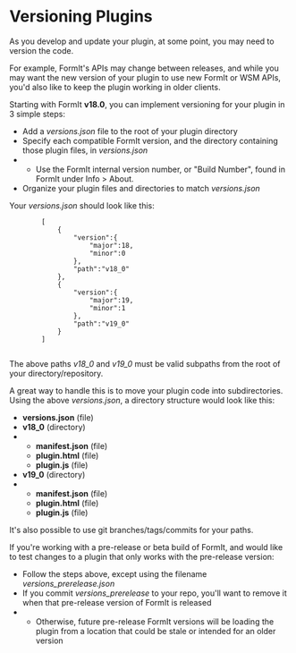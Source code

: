 # Versioning Plugins



As you develop and update your plugin, at some point, you may need to version the code.

For example, FormIt's APIs may change between releases, and while you may want the new version of your plugin to use new FormIt or WSM APIs, you'd also like to keep the plugin working in older clients.

Starting with FormIt **v18.0**, you can implement versioning for your plugin in 3 simple steps:

* Add a _versions.json_ file to the root of your plugin directory
* Specify each compatible FormIt version, and the directory containing those plugin files, in _versions.json_
*
  * Use the FormIt internal version number, or "Build Number", found in FormIt under Info > About.
* Organize your plugin files and directories to match _versions.json_

Your _versions.json_ should look like this:

```
        [
            {
                "version":{
                    "major":18,
                    "minor":0
                },
                "path":"v18_0"
            },
            {
                "version":{
                    "major":19,
                    "minor":1
                },
                "path":"v19_0"
            }
        ]
        
```

The above paths _v18\_0_ and _v19\_0_ must be valid subpaths from the root of your directory/repository.

A great way to handle this is to move your plugin code into subdirectories. Using the above _versions.json_, a directory structure would look like this:

* **versions.json** (file)
* **v18\_0** (directory)
*
  * **manifest.json** (file)
  * **plugin.html** (file)
  * **plugin.js** (file)
* **v19\_0** (directory)
*
  * **manifest.json** (file)
  * **plugin.html** (file)
  * **plugin.js** (file)

It's also possible to use git branches/tags/commits for your paths.

If you're working with a pre-release or beta build of FormIt, and would like to test changes to a plugin that only works with the pre-release version:

* Follow the steps above, except using the filename _versions_prerelease.json_
* If you commit _versions_prerelease_ to your repo, you'll want to remove it when that pre-release version of FormIt is released
*
  * Otherwise, future pre-release FormIt versions will be loading the plugin from a location that could be stale or intended for an older version
